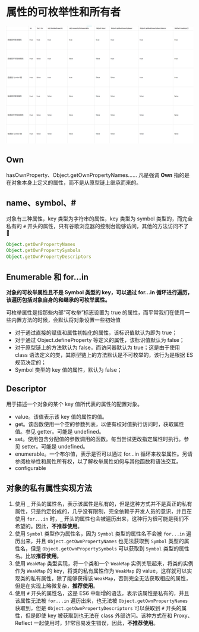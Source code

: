 # 属性的可枚举性和所有者
![alt text](own-p.png)

## Own
hasOwnProperty、Object.getOwnPropertyNames……
凡是强调 **Own** 指的是在对象本身上定义的属性，而不是从原型链上继承而来的。

## name、symbol、#
对象有三种属性，key 类型为字符串的属性，key 类型为 symbol 类型的，而完全私有的 `#` 开头的属性，只有谷歌浏览器的控制台能够访问，其他的方法访问不了 :dog:
```js
Object.getOwnPropertyNames
Object.getOwnPropertySymbols
Object.getOwnPropertyDescriptors
```

## Enumerable 和 for...in
**对象的可枚举属性且不是 Symbol 类型的 key，可以通过 for...in 循环进行遍历，该遍历包括对象自身的和继承的可枚举属性。**

可枚举属性是指那些内部“可枚举”标志设置为 true 的属性，而平常我们在使用一些内置方法的时候，会默认将对象设置一些初始值
+ 对于通过直接的赋值和属性初始化的属性，该标识值默认为即为 true；
+ 对于通过 Object.defineProperty 等定义的属性，该标识值默认为 false；
+ 对于原型链上的方法默认为 false，而访问器默认为 true；这是由于使用 class 语法定义的类，其原型链上的方法默认是不可枚举的，该行为是根据 ES 规范决定的；
+ Symbol 类型的 key 值的属性，默认为 false；

## Descriptor
用于描述一个对象的某个 key 值所代表的属性的配置对象。
+ value。该值表示该 key 值的属性的值。
+ get。该函数使用一个空的参数列表，以便有权对值执行访问时，获取属性值。参见 getter。可能是 undefined。
+ set。使用包含分配值的参数调用的函数。每当尝试更改指定属性时执行。参见 setter。可能是 undefined。
+ enumerable。一个布尔值，表示是否可以通过 for...in 循环来枚举属性。另请参阅枚举性和属性所有权，以了解枚举属性如何与其他函数和语法交互。
+ configurable

## 对象的私有属性实现方法
1. 使用 `_` 开头的属性名，表示该属性是私有的，但是这种方式并不是真正的私有属性，只是约定俗成的，几乎没有限制，完全依赖于开发人员的意识，并且在使用 `for...in` 时，`_` 开头的属性也会被遍历出来，这种行为很可能是我们不希望的。因此，**不推荐使用**。
2. 使用 `Symbol` 类型作为属性名，因为 `Symbol` 类型的属性名不会被 `for...in` 遍历出来，并且 `Object.getOwnPropertyNames` 也无法获取到 `Symbol` 类型的属性名，但是 `Object.getOwnPropertySymbols` 可以获取到 `Symbol` 类型的属性名。比较**推荐使用**。
3. 使用 `WeakMap` 类型实现，将一个类和一个 `WeakMap` 实例关联起来，将类的实例作为 `WeakMap` 的 key，将类的私有属性作为 `WeakMap` 的 value，这样就可以实现类的私有属性，除了能够获得该 `WeakMap`，否则完全无法获取相应的属性，但是在实现上略微复杂，**推荐使用**。
4. 使用 `#` 开头的属性名，这是 ES6 中新增的语法，表示该属性是私有的，并且该属性无法被 `for...in` 遍历出来，也无法被 `Object.getOwnPropertyNames` 获取到，但是 `Object.getOwnPropertyDescriptors` 可以获取到 `#` 开头的属性，但是即使 key 被获取到也无法在 class 外部访问。该种方式在和 Proxy、Reflect 一起使用时，非常容易发生错误，因此，**不推荐使用**。
